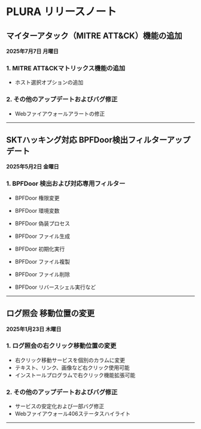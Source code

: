 # PLURA リリースノート

## マイターアタック（MITRE ATT\&CK）機能の追加

**2025年7月7日 月曜日**

### 1. MITRE ATT\&CKマトリックス機能の追加

- ホスト選択オプションの追加

### 2. その他のアップデートおよびバグ修正

- Webファイアウォールアラートの修正

---

## SKTハッキング対応 BPFDoor検出フィルターアップデート
**2025年5月2日 金曜日**

### 1. BPFDoor 検出および対応専用フィルター
- BPFDoor 権限変更  
- BPFDoor 環境変数  
- BPFDoor 偽装プロセス  

- BPFDoor ファイル生成  
- BPFDoor 初期化実行  
- BPFDoor ファイル複製  
- BPFDoor ファイル削除  
- BPFDoor リバースシェル実行など

---

## ログ照会 移動位置の変更
**2025年1月23日 木曜日**

### 1. ログ照会の右クリック移動位置の変更
- 右クリック移動サービスを個別のカラムに変更
- テキスト、リンク、画像など右クリック使用可能
- インストールプログラムで右クリック機能拡張可能

### 2. その他のアップデートおよびバグ修正
- サービスの安定化および一部バグ修正
- Webファイアウォール406ステータスハイライト

---
